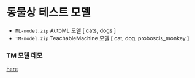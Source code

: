 # 동물상 테스트 모델

- `ML-model.zip` AutoML 모델 [ cats, dogs ]
- `TM-model.zip` TeachableMachine 모델 [ cat, dog, proboscis_monkey ]


### TM 모델 데모
[here](https://teachablemachine.withgoogle.com/models/b0dAWs5Mr/)